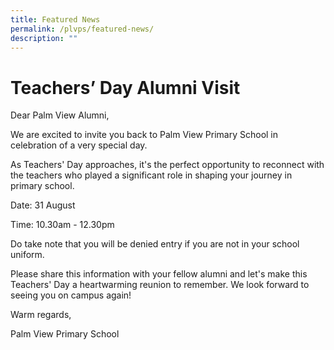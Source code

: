 ```yaml
---
title: Featured News
permalink: /plvps/featured-news/
description: ""
---
```

# Teachers’ Day Alumni Visit

Dear Palm View Alumni, 

  
We are excited to invite you back to Palm View Primary School in celebration of a very special day. 

As Teachers' Day approaches, it's the perfect opportunity to reconnect with the teachers who played a significant role in shaping your journey in primary school. 

Date: 31 August 

Time: 10.30am - 12.30pm 

Do take note that you will be denied entry if you are not in your school uniform. 

Please share this information with your fellow alumni and let's make this Teachers' Day a heartwarming reunion to remember. We look forward to seeing you on campus again! 

Warm regards, 

Palm View Primary School